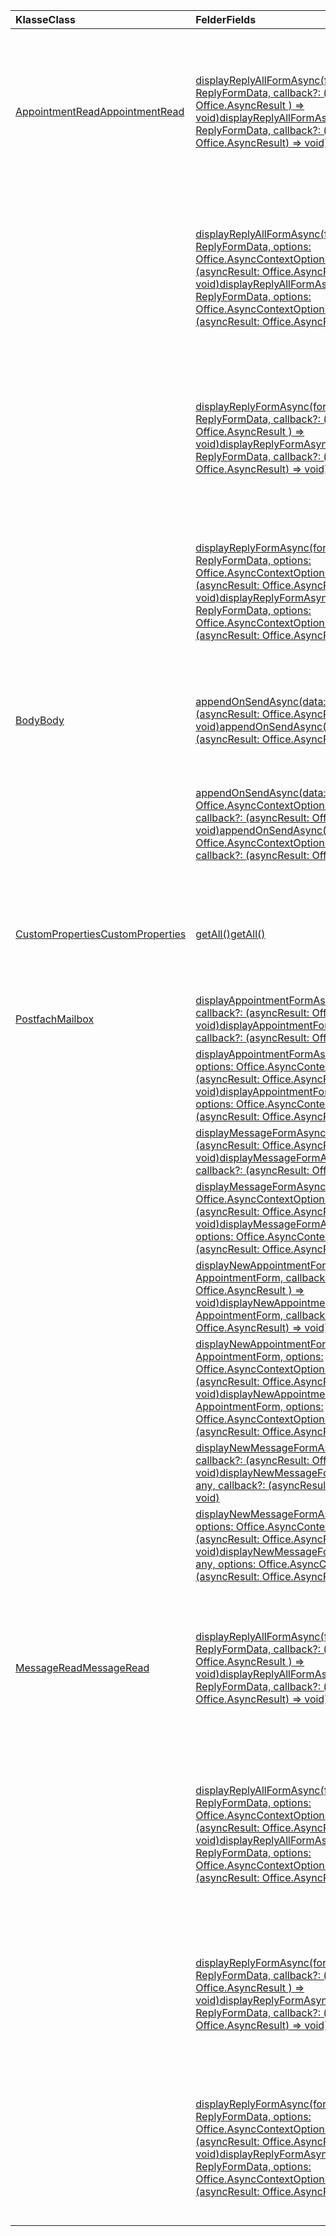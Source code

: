 | <span data-ttu-id="881c6-101">Klasse</span><span class="sxs-lookup"><span data-stu-id="881c6-101">Class</span></span> | <span data-ttu-id="881c6-102">Felder</span><span class="sxs-lookup"><span data-stu-id="881c6-102">Fields</span></span> | <span data-ttu-id="881c6-103">Beschreibung</span><span class="sxs-lookup"><span data-stu-id="881c6-103">Description</span></span> |
|:---|:---|:---|
|[<span data-ttu-id="881c6-104">AppointmentRead</span><span class="sxs-lookup"><span data-stu-id="881c6-104">AppointmentRead</span></span>](/javascript/api/outlook/outlook.appointmentread)|[<span data-ttu-id="881c6-105">displayReplyAllFormAsync(formData: string \| ReplyFormData, callback?: (asyncResult: Office.AsyncResult <void> ) => void)</span><span class="sxs-lookup"><span data-stu-id="881c6-105">displayReplyAllFormAsync(formData: string \| ReplyFormData, callback?: (asyncResult: Office.AsyncResult<void>) => void)</span></span>](/javascript/api/outlook/outlook.appointmentread#displayreplyallformasync-formdata--callback--asyncresult-)|<span data-ttu-id="881c6-106">Zeigt ein Antwortformular an, das entweder den Absender und alle Empfänger der ausgewählten Nachricht oder den Organisator und alle Teilnehmer des</span><span class="sxs-lookup"><span data-stu-id="881c6-106">Displays a reply form that includes either the sender and all recipients of the selected message or the organizer and all attendees of the</span></span>|
||[<span data-ttu-id="881c6-107">displayReplyAllFormAsync(formData: string \| ReplyFormData, options: Office.AsyncContextOptions, callback?: (asyncResult: Office.AsyncResult <void> ) => void)</span><span class="sxs-lookup"><span data-stu-id="881c6-107">displayReplyAllFormAsync(formData: string \| ReplyFormData, options: Office.AsyncContextOptions, callback?: (asyncResult: Office.AsyncResult<void>) => void)</span></span>](/javascript/api/outlook/outlook.appointmentread#displayreplyallformasync-formdata--options--callback--asyncresult-)|<span data-ttu-id="881c6-108">Zeigt ein Antwortformular an, das entweder den Absender und alle Empfänger der ausgewählten Nachricht oder den Organisator und alle Teilnehmer des</span><span class="sxs-lookup"><span data-stu-id="881c6-108">Displays a reply form that includes either the sender and all recipients of the selected message or the organizer and all attendees of the</span></span>|
||[<span data-ttu-id="881c6-109">displayReplyFormAsync(formData: string \| ReplyFormData, callback?: (asyncResult: Office.AsyncResult <void> ) => void)</span><span class="sxs-lookup"><span data-stu-id="881c6-109">displayReplyFormAsync(formData: string \| ReplyFormData, callback?: (asyncResult: Office.AsyncResult<void>) => void)</span></span>](/javascript/api/outlook/outlook.appointmentread#displayreplyformasync-formdata--callback--asyncresult-)|<span data-ttu-id="881c6-110">Zeigt ein Antwortformular an, das nur den Absender der ausgewählten Nachricht oder den Organisator des ausgewählten Termins enthält.</span><span class="sxs-lookup"><span data-stu-id="881c6-110">Displays a reply form that includes only the sender of the selected message or the organizer of the selected appointment.</span></span>|
||[<span data-ttu-id="881c6-111">displayReplyFormAsync(formData: string \| ReplyFormData, options: Office.AsyncContextOptions, callback?: (asyncResult: Office.AsyncResult <void> ) => void)</span><span class="sxs-lookup"><span data-stu-id="881c6-111">displayReplyFormAsync(formData: string \| ReplyFormData, options: Office.AsyncContextOptions, callback?: (asyncResult: Office.AsyncResult<void>) => void)</span></span>](/javascript/api/outlook/outlook.appointmentread#displayreplyformasync-formdata--options--callback--asyncresult-)|<span data-ttu-id="881c6-112">Zeigt ein Antwortformular an, das nur den Absender der ausgewählten Nachricht oder den Organisator des ausgewählten Termins enthält.</span><span class="sxs-lookup"><span data-stu-id="881c6-112">Displays a reply form that includes only the sender of the selected message or the organizer of the selected appointment.</span></span>|
|[<span data-ttu-id="881c6-113">Body</span><span class="sxs-lookup"><span data-stu-id="881c6-113">Body</span></span>](/javascript/api/outlook/outlook.body)|[<span data-ttu-id="881c6-114">appendOnSendAsync(data: string, callback?: (asyncResult: Office.AsyncResult <void> ) => void)</span><span class="sxs-lookup"><span data-stu-id="881c6-114">appendOnSendAsync(data: string, callback?: (asyncResult: Office.AsyncResult<void>) => void)</span></span>](/javascript/api/outlook/outlook.body#appendonsendasync-data--callback--asyncresult-)|<span data-ttu-id="881c6-115">Fügt den angegebenen Inhalt nach jeder Signatur an das Ende des Elementtexts an.</span><span class="sxs-lookup"><span data-stu-id="881c6-115">Appends on send the specified content to the end of the item body, after any signature.</span></span>|
||[<span data-ttu-id="881c6-116">appendOnSendAsync(data: string, options: Office.AsyncContextOptions & CoercionTypeOptions, callback?: (asyncResult: Office.AsyncResult <void> ) => void)</span><span class="sxs-lookup"><span data-stu-id="881c6-116">appendOnSendAsync(data: string, options: Office.AsyncContextOptions & CoercionTypeOptions, callback?: (asyncResult: Office.AsyncResult<void>) => void)</span></span>](/javascript/api/outlook/outlook.body#appendonsendasync-data--options--callback--asyncresult-)|<span data-ttu-id="881c6-117">Fügt den angegebenen Inhalt nach jeder Signatur an das Ende des Elementtexts an.</span><span class="sxs-lookup"><span data-stu-id="881c6-117">Appends on send the specified content to the end of the item body, after any signature.</span></span>|
|[<span data-ttu-id="881c6-118">CustomProperties</span><span class="sxs-lookup"><span data-stu-id="881c6-118">CustomProperties</span></span>](/javascript/api/outlook/outlook.customproperties)|[<span data-ttu-id="881c6-119">getAll()</span><span class="sxs-lookup"><span data-stu-id="881c6-119">getAll()</span></span>](/javascript/api/outlook/outlook.customproperties#getall--)|<span data-ttu-id="881c6-120">Gibt ein Objekt mit allen benutzerdefinierten Eigenschaften in einer Auflistung von Name/Wert-Paaren zurück.</span><span class="sxs-lookup"><span data-stu-id="881c6-120">Returns an object with all custom properties in a collection of name/value pairs.</span></span>|
|[<span data-ttu-id="881c6-121">Postfach</span><span class="sxs-lookup"><span data-stu-id="881c6-121">Mailbox</span></span>](/javascript/api/outlook/outlook.mailbox)|[<span data-ttu-id="881c6-122">displayAppointmentFormAsync(itemId: string, callback?: (asyncResult: Office.AsyncResult <void> ) => void)</span><span class="sxs-lookup"><span data-stu-id="881c6-122">displayAppointmentFormAsync(itemId: string, callback?: (asyncResult: Office.AsyncResult<void>) => void)</span></span>](/javascript/api/outlook/outlook.mailbox#displayappointmentformasync-itemid--callback--asyncresult-)|<span data-ttu-id="881c6-123">Zeigt einen bestehenden Kalendertermin an.</span><span class="sxs-lookup"><span data-stu-id="881c6-123">Displays an existing calendar appointment.</span></span>|
||[<span data-ttu-id="881c6-124">displayAppointmentFormAsync(itemId: string, options: Office.AsyncContextOptions, callback?: (asyncResult: Office.AsyncResult <void> ) => void)</span><span class="sxs-lookup"><span data-stu-id="881c6-124">displayAppointmentFormAsync(itemId: string, options: Office.AsyncContextOptions, callback?: (asyncResult: Office.AsyncResult<void>) => void)</span></span>](/javascript/api/outlook/outlook.mailbox#displayappointmentformasync-itemid--options--callback--asyncresult-)|<span data-ttu-id="881c6-125">Zeigt einen bestehenden Kalendertermin an.</span><span class="sxs-lookup"><span data-stu-id="881c6-125">Displays an existing calendar appointment.</span></span>|
||[<span data-ttu-id="881c6-126">displayMessageFormAsync(itemId: string, callback?: (asyncResult: Office.AsyncResult <void> ) => void)</span><span class="sxs-lookup"><span data-stu-id="881c6-126">displayMessageFormAsync(itemId: string, callback?: (asyncResult: Office.AsyncResult<void>) => void)</span></span>](/javascript/api/outlook/outlook.mailbox#displaymessageformasync-itemid--callback--asyncresult-)|<span data-ttu-id="881c6-127">Zeigt eine vorhandene Nachricht an.</span><span class="sxs-lookup"><span data-stu-id="881c6-127">Displays an existing message.</span></span>|
||[<span data-ttu-id="881c6-128">displayMessageFormAsync(itemId: string, options: Office.AsyncContextOptions, callback?: (asyncResult: Office.AsyncResult <void> ) => void)</span><span class="sxs-lookup"><span data-stu-id="881c6-128">displayMessageFormAsync(itemId: string, options: Office.AsyncContextOptions, callback?: (asyncResult: Office.AsyncResult<void>) => void)</span></span>](/javascript/api/outlook/outlook.mailbox#displaymessageformasync-itemid--options--callback--asyncresult-)|<span data-ttu-id="881c6-129">Zeigt eine vorhandene Nachricht an.</span><span class="sxs-lookup"><span data-stu-id="881c6-129">Displays an existing message.</span></span>|
||[<span data-ttu-id="881c6-130">displayNewAppointmentFormAsync(parameters: AppointmentForm, callback?: (asyncResult: Office.AsyncResult <void> ) => void)</span><span class="sxs-lookup"><span data-stu-id="881c6-130">displayNewAppointmentFormAsync(parameters: AppointmentForm, callback?: (asyncResult: Office.AsyncResult<void>) => void)</span></span>](/javascript/api/outlook/outlook.mailbox#displaynewappointmentformasync-parameters--callback--asyncresult-)|<span data-ttu-id="881c6-131">Zeigt ein Formular zum Erstellen eines neuen Kalendertermins an.</span><span class="sxs-lookup"><span data-stu-id="881c6-131">Displays a form for creating a new calendar appointment.</span></span>|
||[<span data-ttu-id="881c6-132">displayNewAppointmentFormAsync(parameters: AppointmentForm, options: Office.AsyncContextOptions, callback?: (asyncResult: Office.AsyncResult <void> ) => void)</span><span class="sxs-lookup"><span data-stu-id="881c6-132">displayNewAppointmentFormAsync(parameters: AppointmentForm, options: Office.AsyncContextOptions, callback?: (asyncResult: Office.AsyncResult<void>) => void)</span></span>](/javascript/api/outlook/outlook.mailbox#displaynewappointmentformasync-parameters--options--callback--asyncresult-)|<span data-ttu-id="881c6-133">Zeigt ein Formular zum Erstellen eines neuen Kalendertermins an.</span><span class="sxs-lookup"><span data-stu-id="881c6-133">Displays a form for creating a new calendar appointment.</span></span>|
||[<span data-ttu-id="881c6-134">displayNewMessageFormAsync(parameters: any, callback?: (asyncResult: Office.AsyncResult <void> ) => void)</span><span class="sxs-lookup"><span data-stu-id="881c6-134">displayNewMessageFormAsync(parameters: any, callback?: (asyncResult: Office.AsyncResult<void>) => void)</span></span>](/javascript/api/outlook/outlook.mailbox#displaynewmessageformasync-parameters--callback--asyncresult-)|<span data-ttu-id="881c6-135">Zeigt ein Formular zum Erstellen einer neuen Nachricht an.</span><span class="sxs-lookup"><span data-stu-id="881c6-135">Displays a form for creating a new message.</span></span>|
||[<span data-ttu-id="881c6-136">displayNewMessageFormAsync(parameters: any, options: Office.AsyncContextOptions, callback?: (asyncResult: Office.AsyncResult <void> ) => void)</span><span class="sxs-lookup"><span data-stu-id="881c6-136">displayNewMessageFormAsync(parameters: any, options: Office.AsyncContextOptions, callback?: (asyncResult: Office.AsyncResult<void>) => void)</span></span>](/javascript/api/outlook/outlook.mailbox#displaynewmessageformasync-parameters--options--callback--asyncresult-)|<span data-ttu-id="881c6-137">Zeigt ein Formular zum Erstellen einer neuen Nachricht an.</span><span class="sxs-lookup"><span data-stu-id="881c6-137">Displays a form for creating a new message.</span></span>|
|[<span data-ttu-id="881c6-138">MessageRead</span><span class="sxs-lookup"><span data-stu-id="881c6-138">MessageRead</span></span>](/javascript/api/outlook/outlook.messageread)|[<span data-ttu-id="881c6-139">displayReplyAllFormAsync(formData: string \| ReplyFormData, callback?: (asyncResult: Office.AsyncResult <void> ) => void)</span><span class="sxs-lookup"><span data-stu-id="881c6-139">displayReplyAllFormAsync(formData: string \| ReplyFormData, callback?: (asyncResult: Office.AsyncResult<void>) => void)</span></span>](/javascript/api/outlook/outlook.messageread#displayreplyallformasync-formdata--callback--asyncresult-)|<span data-ttu-id="881c6-140">Zeigt ein Antwortformular an, das entweder den Absender und alle Empfänger der ausgewählten Nachricht oder den Organisator und alle Teilnehmer des</span><span class="sxs-lookup"><span data-stu-id="881c6-140">Displays a reply form that includes either the sender and all recipients of the selected message or the organizer and all attendees of the</span></span>|
||[<span data-ttu-id="881c6-141">displayReplyAllFormAsync(formData: string \| ReplyFormData, options: Office.AsyncContextOptions, callback?: (asyncResult: Office.AsyncResult <void> ) => void)</span><span class="sxs-lookup"><span data-stu-id="881c6-141">displayReplyAllFormAsync(formData: string \| ReplyFormData, options: Office.AsyncContextOptions, callback?: (asyncResult: Office.AsyncResult<void>) => void)</span></span>](/javascript/api/outlook/outlook.messageread#displayreplyallformasync-formdata--options--callback--asyncresult-)|<span data-ttu-id="881c6-142">Zeigt ein Antwortformular an, das entweder den Absender und alle Empfänger der ausgewählten Nachricht oder den Organisator und alle Teilnehmer des</span><span class="sxs-lookup"><span data-stu-id="881c6-142">Displays a reply form that includes either the sender and all recipients of the selected message or the organizer and all attendees of the</span></span>|
||[<span data-ttu-id="881c6-143">displayReplyFormAsync(formData: string \| ReplyFormData, callback?: (asyncResult: Office.AsyncResult <void> ) => void)</span><span class="sxs-lookup"><span data-stu-id="881c6-143">displayReplyFormAsync(formData: string \| ReplyFormData, callback?: (asyncResult: Office.AsyncResult<void>) => void)</span></span>](/javascript/api/outlook/outlook.messageread#displayreplyformasync-formdata--callback--asyncresult-)|<span data-ttu-id="881c6-144">Zeigt ein Antwortformular an, das nur den Absender der ausgewählten Nachricht oder den Organisator des ausgewählten Termins enthält.</span><span class="sxs-lookup"><span data-stu-id="881c6-144">Displays a reply form that includes only the sender of the selected message or the organizer of the selected appointment.</span></span>|
||[<span data-ttu-id="881c6-145">displayReplyFormAsync(formData: string \| ReplyFormData, options: Office.AsyncContextOptions, callback?: (asyncResult: Office.AsyncResult <void> ) => void)</span><span class="sxs-lookup"><span data-stu-id="881c6-145">displayReplyFormAsync(formData: string \| ReplyFormData, options: Office.AsyncContextOptions, callback?: (asyncResult: Office.AsyncResult<void>) => void)</span></span>](/javascript/api/outlook/outlook.messageread#displayreplyformasync-formdata--options--callback--asyncresult-)|<span data-ttu-id="881c6-146">Zeigt ein Antwortformular an, das nur den Absender der ausgewählten Nachricht oder den Organisator des ausgewählten Termins enthält.</span><span class="sxs-lookup"><span data-stu-id="881c6-146">Displays a reply form that includes only the sender of the selected message or the organizer of the selected appointment.</span></span>|
